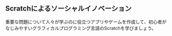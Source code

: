 ## Scratchによるソーシャルイノベーション

重要な問題について人々が学ぶのに役立つアプリやゲームを作成して、初心者がなじみやすいグラフィカルプログラミング言語のScratchを学びましょう。